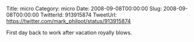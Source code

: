 Title: micro
Category: micro
Date: 2008-09-08T00:00:00
Slug: 2008-09-08T00:00:00
TwitterId: 913915874
TweetUrl: https://twitter.com/mark_philpot/status/913915874

First day back to work after vacation royally blows.